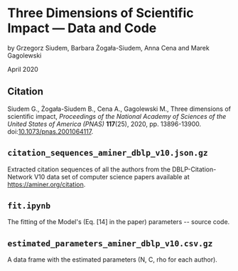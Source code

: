 # Three Dimensions of Scientific Impact — Data and Code

by Grzegorz Siudem, Barbara Żogała-Siudem, Anna Cena and Marek Gagolewski

April 2020


## Citation

Siudem G., Żogała-Siudem B., Cena A., Gagolewski M.,
Three dimensions of scientific impact, 
*Proceedings of the National Academy of Sciences of the United States of America (PNAS)* **117**(25), 2020, pp. 13896-13900. 
doi:[10.1073/pnas.2001064117](https://doi.org/10.1073/pnas.2001064117).

## `citation_sequences_aminer_dblp_v10.json.gz`

Extracted citation sequences of all the authors from
the DBLP-Citation-Network V10 data set of computer science papers
available at https://aminer.org/citation.


## `fit.ipynb`

The fitting of the Model's (Eq. [14] in the paper)
parameters -- source code.


## `estimated_parameters_aminer_dblp_v10.csv.gz`

A data frame with the estimated parameters (N, C, rho for each author).
